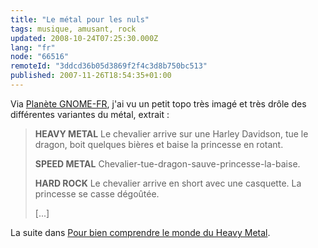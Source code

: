 ```yaml
---
title: "Le métal pour les nuls"
tags: musique, amusant, rock
updated: 2008-10-24T07:25:30.000Z
lang: "fr"
node: "66516"
remoteId: "3ddcd36b05d3869f2f4c3d8b750bc513"
published: 2007-11-26T18:54:35+01:00
---
```


Via [Planète GNOME-FR](http://planet.gnomefr.org/), j'ai vu un petit topo très imagé et très drôle des différentes variantes du métal, extrait :

<blockquote>

**HEAVY METAL** Le chevalier arrive sur une Harley Davidson, tue le dragon, boit quelques bières et baise la princesse en rotant.

**SPEED METAL** Chevalier-tue-dragon-sauve-princesse-la-baise.

**HARD ROCK** Le chevalier arrive en short avec une casquette. La princesse se casse dégoûtée.

[...]
</blockquote>


La suite dans [Pour bien comprendre le monde du Heavy Metal](http://alphonso.dyndns.org/blog/?p=106).

